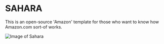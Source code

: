 # SAHARA
This is an open-source 'Amazon' template for those who want to know how Amazon.com sort-of works.

![Image of Sahara](https://i.imgur.com/TGzO2q5.png)
